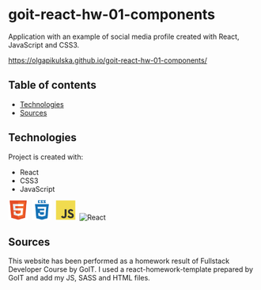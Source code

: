 # goit-react-hw-01-components

Application with an example of social media profile created with React, JavaScript and CSS3.

https://olgapikulska.github.io/goit-react-hw-01-components/

## Table of contents
* [Technologies](#technologies)
* [Sources](#sources)
	
## Technologies
Project is created with:
* React
* CSS3
* JavaScript

<img src="https://github.com/devicons/devicon/blob/master/icons/html5/html5-original.svg" title="HTML5" alt="HTML" width="40" height="40"/>&nbsp;
<img src="https://github.com/devicons/devicon/blob/master/icons/css3/css3-plain-wordmark.svg"  title="CSS3" alt="CSS" width="40" height="40"/>&nbsp;
<img src="https://github.com/devicons/devicon/blob/master/icons/javascript/javascript-original.svg" title="JavaScript" alt="JavaScript" width="40" height="40"/>&nbsp;
<img src="https://github.com/devicons/devicon/blob/master/icons/react/react-plain-wordmark.svg"  title="React" alt="React" width="40" height="40"/>&nbsp;

## Sources
This website has been performed as a homework result of Fullstack Developer Course by GoIT. I used a react-homework-template prepared by GoIT and add my JS, SASS and HTML files. 
